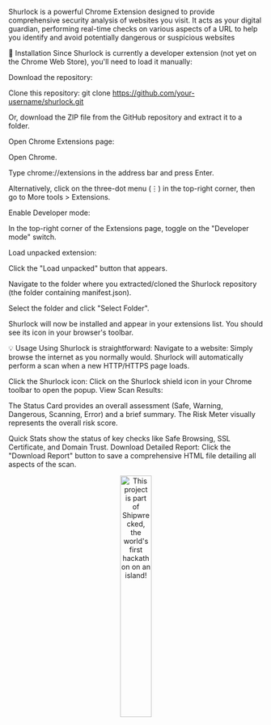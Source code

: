 Shurlock is a powerful Chrome Extension designed to provide comprehensive security analysis of websites you visit. 
It acts as your digital guardian, performing real-time checks on various aspects of a URL to help you identify and avoid potentially dangerous or suspicious websites

🚀 Installation
Since Shurlock is currently a developer extension (not yet on the Chrome Web Store), you'll need to load it manually:

Download the repository:

Clone this repository: git clone https://github.com/your-username/shurlock.git

Or, download the ZIP file from the GitHub repository and extract it to a folder.

Open Chrome Extensions page:

Open Chrome.

Type chrome://extensions in the address bar and press Enter.


Alternatively, click on the three-dot menu (⋮) in the top-right corner, then go to More tools > Extensions.

Enable Developer mode:

In the top-right corner of the Extensions page, toggle on the "Developer mode" switch.

Load unpacked extension:

Click the "Load unpacked" button that appears.


Navigate to the folder where you extracted/cloned the Shurlock repository (the folder containing manifest.json).

Select the folder and click "Select Folder".

Shurlock will now be installed and appear in your extensions list. You should see its icon in your browser's toolbar.


💡 Usage
Using Shurlock is straightforward:
Navigate to a website: Simply browse the internet as you normally would. Shurlock will automatically perform a scan when a new HTTP/HTTPS page loads.

Click the Shurlock icon: Click on the Shurlock shield icon in your Chrome toolbar to open the popup.
View Scan Results:

The Status Card provides an overall assessment (Safe, Warning, Dangerous, Scanning, Error) and a brief summary.
The Risk Meter visually represents the overall risk score.

Quick Stats show the status of key checks like Safe Browsing, SSL Certificate, and Domain Trust.
Download Detailed Report: Click the "Download Report" button to save a comprehensive HTML file detailing all aspects of the scan.

<div align="center">
  <a href="https://shipwrecked.hackclub.com/?t=ghrm" target="_blank">
    <img src="https://hc-cdn.hel1.your-objectstorage.com/s/v3/739361f1d440b17fc9e2f74e49fc185d86cbec14_badge.png" 
         alt="This project is part of Shipwrecked, the world's first hackathon on an island!" 
         style="width: 35%;">
  </a>
</div>
